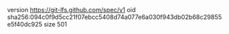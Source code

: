 version https://git-lfs.github.com/spec/v1
oid sha256:094c0f9d5cc21f07ebcc5408d74a077e6a030f943db02b68c29855e5f40dc925
size 501
